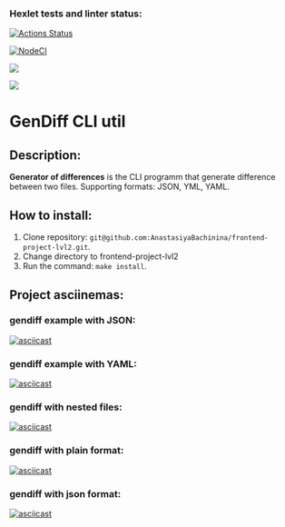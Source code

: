 ### Hexlet tests and linter status:
[![Actions Status](https://github.com/AnastasiyaBachinina/frontend-project-lvl2/workflows/hexlet-check/badge.svg)](https://github.com/AnastasiyaBachinina/frontend-project-lvl2/actions)

[![NodeCI](https://github.com/AnastasiyaBachinina/frontend-project-lvl2/workflows/NodeCI/badge.svg)](https://github.com/AnastasiyaBachinina/frontend-project-lvl2/actions/workflows/nodejs.yml)

<a href="https://codeclimate.com/github/AnastasiyaBachinina/frontend-project-lvl2/maintainability"><img src="https://api.codeclimate.com/v1/badges/292fe09f75639a3650f9/maintainability" /></a>

<a href="https://codeclimate.com/github/AnastasiyaBachinina/frontend-project-lvl2/test_coverage"><img src="https://api.codeclimate.com/v1/badges/292fe09f75639a3650f9/test_coverage" /></a>

# GenDiff CLI util

## Description: 
 **Generator of differences** is the CLI programm that generate difference between two files. Supporting formats: JSON, YML, YAML.

## How to install:
 1. Clone repository: ```git@github.com:AnastasiyaBachinina/frontend-project-lvl2.git```.
 2. Change directory to frontend-project-lvl2
 3. Run the command: ```make install```.

## Project asciinemas:
### gendiff example with JSON: 
 [![asciicast](https://asciinema.org/a/aQoaLDFfC0lhyFfW36ktg17V6.svg)](https://asciinema.org/a/aQoaLDFfC0lhyFfW36ktg17V6)

 ### gendiff example with YAML:
 [![asciicast](https://asciinema.org/a/km9vD0IRF31K28mgoHworxWuD.svg)](https://asciinema.org/a/km9vD0IRF31K28mgoHworxWuD)

 ### gendiff with nested files:
 [![asciicast](https://asciinema.org/a/CHSbbyHMvnt3wGku4Y5H74ZSH.svg)](https://asciinema.org/a/CHSbbyHMvnt3wGku4Y5H74ZSH)

### gendiff with plain format:
 [![asciicast](https://asciinema.org/a/sH3MMMMrdgyeaJMOAA42NS8zw.svg)](https://asciinema.org/a/sH3MMMMrdgyeaJMOAA42NS8zw)

### gendiff with json format:
 [![asciicast](https://asciinema.org/a/kAStnHPWAvwmwiTn4q7a929Pi.svg)](https://asciinema.org/a/kAStnHPWAvwmwiTn4q7a929Pi)
